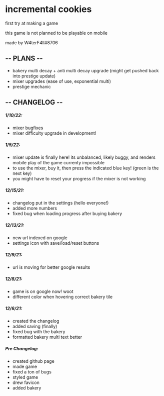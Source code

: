 # incremental cookies

first try at making a game

this game is not planned to be playable on mobile

made by W4terF4ll#8706

## -- PLANS --

- bakery multi decay + anti multi decay upgrade (might get pushed back into prestige update)
- mixer upgrades (ease of use, exponential multi)
- prestige mechanic

 ## -- CHANGELOG --
 
##### 1/10/22:
- mixer bugfixes
- mixer difficulty upgrade in development!
 
##### 1/5/22:
- mixer update is finally here! its unbalanced, likely buggy, and renders mobile play of the game currenty impossible
- to use the mixer, buy it, then press the indicated blue key! (green is the next key)
- you might have to reset your progress if the mixer is not working

##### 12/15/21:
- changelog put in the settings (hello everyone!)
- added more numbers
- fixed bug when loading progress after buying bakery

##### 12/13/21:
- new url indexed on google
- settings icon with save/load/reset buttons

##### 12/9/21:
- url is moving for better google results

##### 12/8/21:
- game is on google now! woot
- different color when hovering correct bakery tile

##### 12/6/21: 
- created the changelog 
- added saving (finally) 
- fixed bug with the bakery 
- formatted bakery multi text better

##### Pre Changelog:
- created github page
- made game
- fixed a ton of bugs
- styled game
- drew favicon
- added bakery
